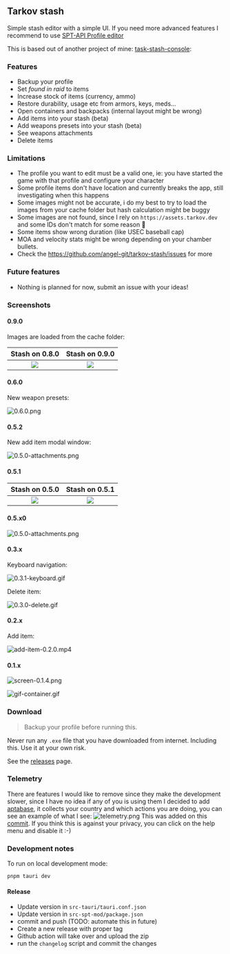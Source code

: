 ## Tarkov stash

Simple stash editor with a simple UI. If you need more advanced features I recommend to
use [SPT-API Profile editor](https://hub.sp-tarkov.com/files/file/184-spt-aki-profile-editor/)

This is based out of another project of mine: [task-stash-console](https://github.com/angel-git/tarkov-stash-console):

### Features

- Backup your profile
- Set _found in raid_ to items
- Increase stock of items (currency, ammo)
- Restore durability, usage etc from armors, keys, meds...
- Open containers and backpacks (internal layout might be wrong)
- Add items into your stash (beta)
- Add weapons presets into your stash (beta)
- See weapons attachments
- Delete items

### Limitations

- The profile you want to edit must be a valid one, ie: you have started the game with that profile and configure your
  character
- Some profile items don't have location and currently breaks the app, still investigating when this happens
- Some images might not be accurate, i do my best to try to load the images from your cache folder but hash calculation might be buggy
- Some images are not found, since I rely on `https://assets.tarkov.dev` and some IDs don't match for some reason 🤷‍
- Some items show wrong duration (like USEC baseball cap)
- MOA and velocity stats might be wrong depending on your chamber bullets.
- Check the https://github.com/angel-git/tarkov-stash/issues for more

### Future features

- Nothing is planned for now, submit an issue with your ideas!

### Screenshots

#### 0.9.0

Images are loaded from the cache folder:

| Stash on 0.8.0 | Stash on 0.9.0 |
| :------------: | :------------: |
| ![](0.8.0.png) | ![](0.9.0.png) |

#### 0.6.0

New weapon presets:

![0.6.0.png](0.6.0.png)

#### 0.5.2

New add item modal window:

![0.5.0-attachments.png](0.5.2.png)

#### 0.5.1

|    Stash on 0.5.0    |    Stash on 0.5.1    |
| :------------------: | :------------------: |
| ![](0.5.0-stash.png) | ![](0.5.1-stash.png) |

#### 0.5.x0

![0.5.0-attachments.png](0.5.0-attachments.png)

#### 0.3.x

Keyboard navigation:

![0.3.1-keyboard.gif](0.3.1-keyboard.gif)

Delete item:

![0.3.0-delete.gif](0.3.0-delete.gif)

#### 0.2.x

Add item:

![add-item-0.2.0.mp4](https://github.com/angel-git/tarkov-stash/assets/1565058/ab814b9e-d31d-4bd6-aee6-0ad9bc352647)

#### 0.1.x

![screen-0.1.4.png](screen-0.1.4.png)

![gif-container.gif](gif-container.gif)

### Download

> Backup your profile before running this.

Never run any `.exe` file that you have downloaded from internet. Including this. Use it at your own risk.

See the [releases](https://github.com/angel-git/tarkov-stash/releases) page.

### Telemetry

There are features I would like to remove since they make the development slower, since I have no idea if any of you is
using them I decided to add [aptabase](https://aptabase.com), it collects your country and which actions you are doing,
you can see an example of what I see:
![telemetry.png](telemetry.png)
This was added on
this [commit](https://github.com/angel-git/tarkov-stash/commit/fda48224ebc93283b6d9b58f9bbb8e69496122cf). If you think
this is against your privacy, you can click on the help menu and disable it :-)

### Development notes

To run on local development mode:

```shell
pnpm tauri dev
```

#### Release

- Update version in `src-tauri/tauri.conf.json`
- Update version in `src-spt-mod/package.json`
- commit and push (TODO: automate this in future)
- Create a new release with proper tag
- Github action will take over and upload the zip
- run the `changelog` script and commit the changes
